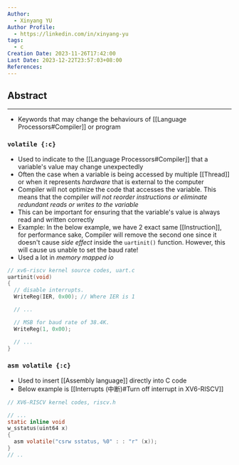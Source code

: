 ```yaml
---
Author:
  - Xinyang YU
Author Profile:
  - https://linkedin.com/in/xinyang-yu
tags:
  - c
Creation Date: 2023-11-26T17:42:00
Last Date: 2023-12-22T23:57:03+08:00
References: 
---
```

## Abstract
---
- Keywords that may change the behaviours of [[Language Processors#Compiler]] or program


### `volatile {:c}`
- Used to indicate to the [[Language Processors#Compiler]] that a variable's value may change unexpectedly
- Often the case when a variable is being accessed by multiple [[Thread]] or when it represents *hardware* that is external to the computer
- Compiler will not optimize the code that accesses the variable. This means that the compiler *will not reorder instructions or eliminate redundant reads or writes to the variable*
- This can be important for ensuring that the variable's value is always read and written correctly
- Example: In the below example, we have 2 exact same [[Instruction]], for performance sake, Compiler will remove the second one since it doesn't cause *side effect* inside the `uartinit()` function. However, this will cause us unable to set the baud rate!
- Used a lot in *memory mapped io*
```c
// xv6-riscv kernel source codes, uart.c
uartinit(void)
{
  // disable interrupts.
  WriteReg(IER, 0x00); // Where IER is 1

  // ...

  // MSB for baud rate of 38.4K.
  WriteReg(1, 0x00);

  // ...
}
```

### `asm volatile {:c}`
- Used to insert [[Assembly language]] directly into C code
- Below example is [[Interrupts (中断)#Turn off interrupt in XV6-RISCV]]

```c {7}
// XV6-RISCV kernel codes, riscv.h

// ...
static inline void 
w_sstatus(uint64 x)
{
  asm volatile("csrw sstatus, %0" : : "r" (x));
}
// ..
```